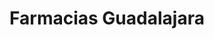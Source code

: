 ---
title: "Farmacias Guadalajara"
url: /san-andres-cholula/farmacias-guadalajara/
shop: Supermarkt
---